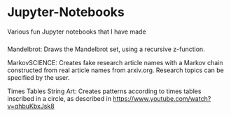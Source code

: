 # Jupyter-Notebooks
Various fun Jupyter notebooks that I have made

###

Mandelbrot: Draws the Mandelbrot set, using a recursive z-function.

MarkovSCIENCE: Creates fake research article names with a Markov chain constructed from real article names from arxiv.org. Research topics can be specified by the user.

Times Tables String Art: Creates patterns according to times tables inscribed in a circle, as described in https://www.youtube.com/watch?v=qhbuKbxJsk8

